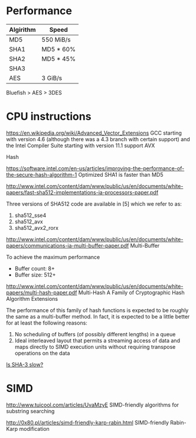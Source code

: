 # Performance

Algirithm | Speed
--------- | -----
MD5 | 550 MiB/s
SHA1 | MD5 * 60%
SHA2 | MD5 * 45%
SHA3 |
AES | 3 GiB/s

Bluefish > AES > 3DES




# CPU instructions

https://en.wikipedia.org/wiki/Advanced_Vector_Extensions
GCC starting with version 4.6 (although there was a 4.3 branch with certain support) and the Intel Compiler Suite starting with version 11.1 support AVX

Hash

https://software.intel.com/en-us/articles/improving-the-performance-of-the-secure-hash-algorithm-1
Optimized SHA1 is faster than MD5

http://www.intel.com/content/dam/www/public/us/en/documents/white-papers/fast-sha512-implementations-ia-processors-paper.pdf

Three versions of SHA512 code are available in [5] which we refer to as:
1. sha512_sse4
2. sha512_avx
3. sha512_avx2_rorx

http://www.intel.com/content/dam/www/public/us/en/documents/white-papers/communications-ia-multi-buffer-paper.pdf  Multi-Buffer

To achieve the maximum performance
- Buffer count: 8+
- Buffer size: 512+

http://www.intel.com/content/dam/www/public/us/en/documents/white-papers/multi-hash-paper.pdf  Multi-Hash A Family of Cryptographic Hash Algorithm Extensions

The performance of this family of hash functions is expected to be roughly the same as a multi-buffer method. In fact, it is expected to be a little better for at least the following reasons:
1. No scheduling of buffers (of possibly different lengths) in a queue
2. Ideal interleaved layout that permits a streaming access of data and maps directly to SIMD execution units without requiring transpose operations on the data

[Is SHA-3 slow?](http://keccak.noekeon.org/is_sha3_slow.html)




# SIMD

http://www.tuicool.com/articles/UvaMzyE  SIMD-friendly algorithms for substring searching

http://0x80.pl/articles/simd-friendly-karp-rabin.html  SIMD-friendly Rabin-Karp modification
